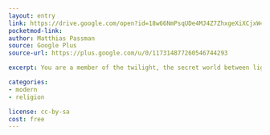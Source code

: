 ```yaml
---
layout: entry
link: https://drive.google.com/open?id=18w66NmPsqUDe4MJ4Z7ZhxgeXiXCjxW4H
pocketmod-link:
author: Matthias Passman
source: Google Plus
source-url: https://plus.google.com/u/0/117314877260546744293

excerpt: You are a member of the twilight, the secret world between light and shade, life and death, heaven and hell. You bear Lucifer's symbol, the Signum.

categories:
- modern
- religion

license: cc-by-sa
cost: free
---
```

